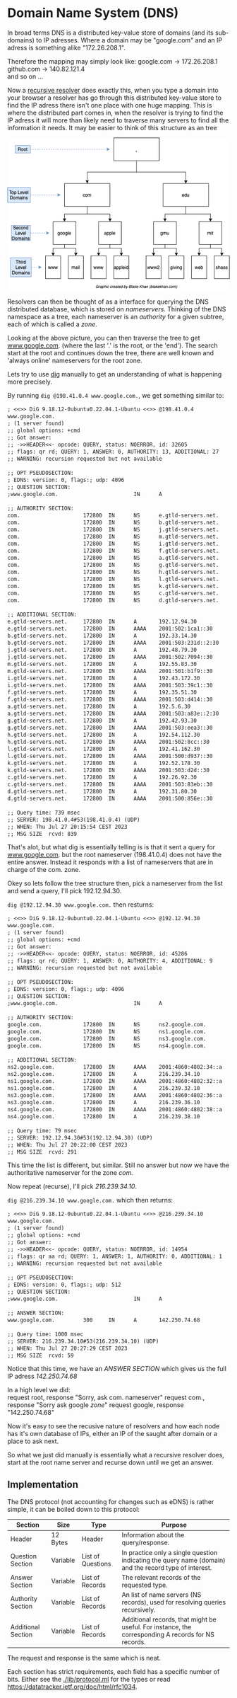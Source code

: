 # Domain Name System (DNS)
In broad terms DNS is a distributed key-value store of domains (and its sub-domains) to IP adresses. Where a domain may be "google.com" and an IP adress is something alike "172.26.208.1".

Therefore the mapping may simply look like:
google.com -> 172.26.208.1  
github.com -> 140.82.121.4  
and so on ...

Now a [recursive resolver](https://linux.die.net/man/1/dig) does exactly this, when you type a domain into your browser a resolver has go through this distributed key-value store to find the IP adress there isn't one place with one huge mapping. This is where the distributed part comes in, when the resolver is trying to find the IP adress it will more than likely need to traverse many servers to find all the information it needs. It may be easier to think of this structure as an tree

![](dns_tree.png)

Resolvers can then be thought of as a interface for querying the DNS distributed database, which is stored on *nameservers*. Thinking of the DNS namespace as a tree, each nameserver is an *authority* for a given subtree, each of which is called a *zone*. 

Looking at the above picture, you can then traverse the tree to get www.google.com. (where the last '.' is the root, or the 'end'). The search start at the root and continues down the tree, there are well known and 'always online' nameservers for the root zone.

Lets try to use [dig](https://linux.die.net/man/1/dig) manually to get an understanding of what is happening more precisely.

By running ```dig @198.41.0.4 www.google.com.```, we get something similar to:

```console
; <<>> DiG 9.18.12-0ubuntu0.22.04.1-Ubuntu <<>> @198.41.0.4 www.google.com.
; (1 server found)
;; global options: +cmd
;; Got answer:
;; ->>HEADER<<- opcode: QUERY, status: NOERROR, id: 32605
;; flags: qr rd; QUERY: 1, ANSWER: 0, AUTHORITY: 13, ADDITIONAL: 27
;; WARNING: recursion requested but not available

;; OPT PSEUDOSECTION:
; EDNS: version: 0, flags:; udp: 4096
;; QUESTION SECTION:
;www.google.com.                        IN      A

;; AUTHORITY SECTION:
com.                    172800  IN      NS      e.gtld-servers.net.
com.                    172800  IN      NS      b.gtld-servers.net.
com.                    172800  IN      NS      j.gtld-servers.net.
com.                    172800  IN      NS      m.gtld-servers.net.
com.                    172800  IN      NS      i.gtld-servers.net.
com.                    172800  IN      NS      f.gtld-servers.net.
com.                    172800  IN      NS      a.gtld-servers.net.
com.                    172800  IN      NS      g.gtld-servers.net.
com.                    172800  IN      NS      h.gtld-servers.net.
com.                    172800  IN      NS      l.gtld-servers.net.
com.                    172800  IN      NS      k.gtld-servers.net.
com.                    172800  IN      NS      c.gtld-servers.net.
com.                    172800  IN      NS      d.gtld-servers.net.

;; ADDITIONAL SECTION:
e.gtld-servers.net.     172800  IN      A       192.12.94.30
e.gtld-servers.net.     172800  IN      AAAA    2001:502:1ca1::30
b.gtld-servers.net.     172800  IN      A       192.33.14.30
b.gtld-servers.net.     172800  IN      AAAA    2001:503:231d::2:30
j.gtld-servers.net.     172800  IN      A       192.48.79.30
j.gtld-servers.net.     172800  IN      AAAA    2001:502:7094::30
m.gtld-servers.net.     172800  IN      A       192.55.83.30
m.gtld-servers.net.     172800  IN      AAAA    2001:501:b1f9::30
i.gtld-servers.net.     172800  IN      A       192.43.172.30
i.gtld-servers.net.     172800  IN      AAAA    2001:503:39c1::30
f.gtld-servers.net.     172800  IN      A       192.35.51.30
f.gtld-servers.net.     172800  IN      AAAA    2001:503:d414::30
a.gtld-servers.net.     172800  IN      A       192.5.6.30
a.gtld-servers.net.     172800  IN      AAAA    2001:503:a83e::2:30
g.gtld-servers.net.     172800  IN      A       192.42.93.30
g.gtld-servers.net.     172800  IN      AAAA    2001:503:eea3::30
h.gtld-servers.net.     172800  IN      A       192.54.112.30
h.gtld-servers.net.     172800  IN      AAAA    2001:502:8cc::30
l.gtld-servers.net.     172800  IN      A       192.41.162.30
l.gtld-servers.net.     172800  IN      AAAA    2001:500:d937::30
k.gtld-servers.net.     172800  IN      A       192.52.178.30
k.gtld-servers.net.     172800  IN      AAAA    2001:503:d2d::30
c.gtld-servers.net.     172800  IN      A       192.26.92.30
c.gtld-servers.net.     172800  IN      AAAA    2001:503:83eb::30
d.gtld-servers.net.     172800  IN      A       192.31.80.30
d.gtld-servers.net.     172800  IN      AAAA    2001:500:856e::30

;; Query time: 739 msec
;; SERVER: 198.41.0.4#53(198.41.0.4) (UDP)
;; WHEN: Thu Jul 27 20:15:54 CEST 2023
;; MSG SIZE  rcvd: 839
```

That's alot, but what dig is essentially telling is is that it sent a query for www.google.com. but the root nameserver (198.41.0.4) does not have the entire answer. Instead it responds with a list of nameservers that are in charge of the com. zone.

Okey so lets follow the tree structure then, pick a nameserver from the list and send a query, I'll pick 192.12.94.30.

```dig @192.12.94.30 www.google.com.``` then resturns:

```console
; <<>> DiG 9.18.12-0ubuntu0.22.04.1-Ubuntu <<>> @192.12.94.30 www.google.com.
; (1 server found)
;; global options: +cmd
;; Got answer:
;; ->>HEADER<<- opcode: QUERY, status: NOERROR, id: 45286
;; flags: qr rd; QUERY: 1, ANSWER: 0, AUTHORITY: 4, ADDITIONAL: 9
;; WARNING: recursion requested but not available

;; OPT PSEUDOSECTION:
; EDNS: version: 0, flags:; udp: 4096
;; QUESTION SECTION:
;www.google.com.                        IN      A

;; AUTHORITY SECTION:
google.com.             172800  IN      NS      ns2.google.com.
google.com.             172800  IN      NS      ns1.google.com.
google.com.             172800  IN      NS      ns3.google.com.
google.com.             172800  IN      NS      ns4.google.com.

;; ADDITIONAL SECTION:
ns2.google.com.         172800  IN      AAAA    2001:4860:4802:34::a
ns2.google.com.         172800  IN      A       216.239.34.10
ns1.google.com.         172800  IN      AAAA    2001:4860:4802:32::a
ns1.google.com.         172800  IN      A       216.239.32.10
ns3.google.com.         172800  IN      AAAA    2001:4860:4802:36::a
ns3.google.com.         172800  IN      A       216.239.36.10
ns4.google.com.         172800  IN      AAAA    2001:4860:4802:38::a
ns4.google.com.         172800  IN      A       216.239.38.10

;; Query time: 79 msec
;; SERVER: 192.12.94.30#53(192.12.94.30) (UDP)
;; WHEN: Thu Jul 27 20:22:00 CEST 2023
;; MSG SIZE  rcvd: 291
```

This time the list is different, but similar. Still no answer but now we have the authoritative nameserver for the zone *com.*

Now repeat (recurse), I'll pick *216.239.34.10*.

```dig @216.239.34.10 www.google.com.``` which then returns:

```console
; <<>> DiG 9.18.12-0ubuntu0.22.04.1-Ubuntu <<>> @216.239.34.10 www.google.com.
; (1 server found)
;; global options: +cmd
;; Got answer:
;; ->>HEADER<<- opcode: QUERY, status: NOERROR, id: 14954
;; flags: qr aa rd; QUERY: 1, ANSWER: 1, AUTHORITY: 0, ADDITIONAL: 1
;; WARNING: recursion requested but not available

;; OPT PSEUDOSECTION:
; EDNS: version: 0, flags:; udp: 512
;; QUESTION SECTION:
;www.google.com.                        IN      A

;; ANSWER SECTION:
www.google.com.         300     IN      A       142.250.74.68

;; Query time: 1000 msec
;; SERVER: 216.239.34.10#53(216.239.34.10) (UDP)
;; WHEN: Thu Jul 27 20:27:29 CEST 2023
;; MSG SIZE  rcvd: 59
```

Notice that this time, we have an *ANSWER SECTION* which gives us the full IP adress *142.250.74.68*

In a high level we did:  
request root, response "Sorry, ask com. nameserver"
request com., response "Sorry ask google *zone*"
request google, response "142.250.74.68"

Now it's easy to see the recusive nature of resolvers and how each node has it's own database of IPs, either an IP of the saught after domain or a place to ask next.

So what we just did manually is essentially what a recursive resolver does, start at the root name server and recurse down until we get an answer.


## Implementation
The DNS protocol (not accounting for changes such as eDNS) is rather simple, it can be boiled down to this protocol:

| Section            | Size     | Type              | Purpose                                                                                                |
| ------------------ | -------- | ----------------- | ------------------------------------------------------------------------------------------------------ |
| Header             | 12 Bytes | Header            | Information about the query/response.                                                                  |
| Question Section   | Variable | List of Questions | In practice only a single question indicating the query name (domain) and the record type of interest. |
| Answer Section     | Variable | List of Records   | The relevant records of the requested type.                                                            |
| Authority Section  | Variable | List of Records   | An list of name servers (NS records), used for resolving queries recursively.                          |
| Additional Section | Variable | List of Records   | Additional records, that might be useful. For instance, the corresponding A records for NS records.    |

The request and response is the same which is neat.

Each section has strict requirements, each field has a specific number of bits. Either see the [./lib/protocol.ml](/lib/protocol.ml) for the types or read https://datatracker.ietf.org/doc/html/rfc1034. 
